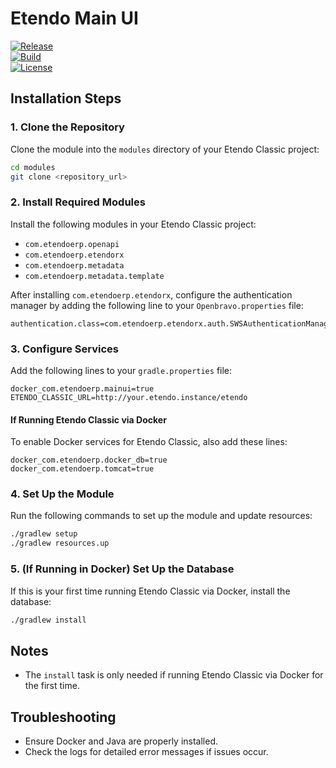 # Etendo Main UI

[![Release](https://img.shields.io/github/v/release/etendosoftware/com.etendoerp.mainui?label=release)](https://github.com/etendosoftware/com.etendoerp.mainui/releases)  
[![Build](https://img.shields.io/github/actions/workflow/status/etendosoftware/com.etendoerp.mainui/gradle.yml?label=build)](https://github.com/etendosoftware/com.etendoerp.mainui/actions)  
[![License](https://img.shields.io/github/license/etendosoftware/com.etendoerp.mainui)](https://github.com/etendosoftware/com.etendoerp.mainui/blob/develop/LICENSE)

## Installation Steps

### 1. Clone the Repository
Clone the module into the `modules` directory of your Etendo Classic project:
```bash
cd modules
git clone <repository_url>
```

### 2. Install Required Modules  
Install the following modules in your Etendo Classic project:

- `com.etendoerp.openapi`  
- `com.etendoerp.etendorx`  
- `com.etendoerp.metadata`  
- `com.etendoerp.metadata.template`  

After installing `com.etendoerp.etendorx`, configure the authentication manager by adding the following line to your `Openbravo.properties` file:

```properties
authentication.class=com.etendoerp.etendorx.auth.SWSAuthenticationManager
```

### 3. Configure Services  
Add the following lines to your `gradle.properties` file:
```properties
docker_com.etendoerp.mainui=true
ETENDO_CLASSIC_URL=http://your.etendo.instance/etendo
```

#### If Running Etendo Classic via Docker
To enable Docker services for Etendo Classic, also add these lines:
```properties
docker_com.etendoerp.docker_db=true
docker_com.etendoerp.tomcat=true
```

### 4. Set Up the Module  
Run the following commands to set up the module and update resources:
```bash
./gradlew setup
./gradlew resources.up
```

### 5. (If Running in Docker) Set Up the Database  
If this is your first time running Etendo Classic via Docker, install the database:
```bash
./gradlew install
```

## Notes  
- The `install` task is only needed if running Etendo Classic via Docker for the first time.

## Troubleshooting  
- Ensure Docker and Java are properly installed.  
- Check the logs for detailed error messages if issues occur.
